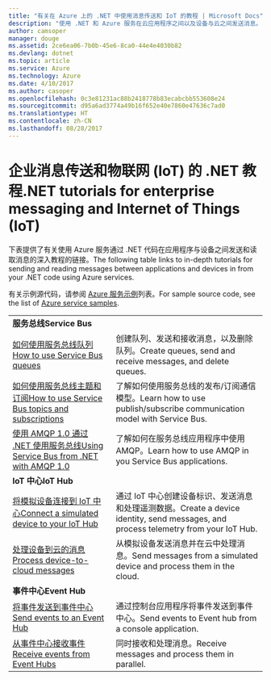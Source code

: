 ```yaml
---
title: "有关在 Azure 上的 .NET 中使用消息传送和 IoT 的教程 | Microsoft Docs"
description: "使用 .NET 和 Azure 服务在云应用程序之间以及设备与云之间发送消息。"
author: camsoper
manager: douge
ms.assetid: 2ce6ea06-7b0b-45e6-8ca0-44e4e4030b82
ms.devlang: dotnet
ms.topic: article
ms.service: Azure
ms.technology: Azure
ms.date: 4/10/2017
ms.author: casoper
ms.openlocfilehash: 0c3e81231ac88b2418778b83ecabcbb553608e24
ms.sourcegitcommit: d95a6ad3774a49b16f652e40e7860e47636c7ad0
ms.translationtype: HT
ms.contentlocale: zh-CN
ms.lasthandoff: 08/28/2017
---
```

# <a name="net-tutorials-for-enterprise-messaging-and-internet-of-things-iot"></a><span data-ttu-id="887e7-103">企业消息传送和物联网 (IoT) 的 .NET 教程</span><span class="sxs-lookup"><span data-stu-id="887e7-103">.NET tutorials for enterprise messaging and Internet of Things (IoT)</span></span>

<span data-ttu-id="887e7-104">下表提供了有关使用 Azure 服务通过 .NET 代码在应用程序与设备之间发送和读取消息的深入教程的链接。</span><span class="sxs-lookup"><span data-stu-id="887e7-104">The following table links to in-depth tutorials for sending and reading messages between applications and devices in from your .NET code using Azure services.</span></span>

<span data-ttu-id="887e7-105">有关示例源代码，请参阅 [Azure 服务示例](https://azure.microsoft.com/resources/samples/?platform=dotnet)列表。</span><span class="sxs-lookup"><span data-stu-id="887e7-105">For sample source code, see the list of [Azure service samples](https://azure.microsoft.com/resources/samples/?platform=dotnet).</span></span>


| | |
|---|---|
| <span data-ttu-id="887e7-106">**服务总线**</span><span class="sxs-lookup"><span data-stu-id="887e7-106">**Service Bus**</span></span> | |
| <span data-ttu-id="887e7-107">[如何使用服务总线队列][1]</span><span class="sxs-lookup"><span data-stu-id="887e7-107">[How to use Service Bus queues][1]</span></span> | <span data-ttu-id="887e7-108">创建队列、发送和接收消息，以及删除队列。</span><span class="sxs-lookup"><span data-stu-id="887e7-108">Create queues, send and receive messages, and delete queues.</span></span> | 
| <span data-ttu-id="887e7-109">[如何使用服务总线主题和订阅][2]</span><span class="sxs-lookup"><span data-stu-id="887e7-109">[How to use Service Bus topics and subscriptions][2]</span></span> | <span data-ttu-id="887e7-110">了解如何使用服务总线的发布/订阅通信模型。</span><span class="sxs-lookup"><span data-stu-id="887e7-110">Learn how to use publish/subscribe communication model with Service Bus.</span></span>
| <span data-ttu-id="887e7-111">[使用 AMQP 1.0 通过 .NET 使用服务总线][3]</span><span class="sxs-lookup"><span data-stu-id="887e7-111">[Using Service Bus from .NET with AMQP 1.0][3]</span></span> | <span data-ttu-id="887e7-112">了解如何在服务总线应用程序中使用 AMQP。</span><span class="sxs-lookup"><span data-stu-id="887e7-112">Learn how to use AMQP in you Service Bus applications.</span></span>
|<span data-ttu-id="887e7-113">**IoT 中心**</span><span class="sxs-lookup"><span data-stu-id="887e7-113">**IoT Hub**</span></span>|
| <span data-ttu-id="887e7-114">[将模拟设备连接到 IoT 中心][4]</span><span class="sxs-lookup"><span data-stu-id="887e7-114">[Connect a simulated device to your IoT Hub][4]</span></span> | <span data-ttu-id="887e7-115">通过 IoT 中心创建设备标识、发送消息和处理遥测数据。</span><span class="sxs-lookup"><span data-stu-id="887e7-115">Create a device identity, send messages, and process telemetry from your IoT Hub.</span></span> |   
| <span data-ttu-id="887e7-116">[处理设备到云的消息][5]</span><span class="sxs-lookup"><span data-stu-id="887e7-116">[Process device-to-cloud messages][5]</span></span> | <span data-ttu-id="887e7-117">从模拟设备发送消息并在云中处理消息。</span><span class="sxs-lookup"><span data-stu-id="887e7-117">Send messages from a simulated device and process them in the cloud.</span></span> |
|<span data-ttu-id="887e7-118">**事件中心**</span><span class="sxs-lookup"><span data-stu-id="887e7-118">**Event Hub**</span></span>|
| <span data-ttu-id="887e7-119">[将事件发送到事件中心][6]</span><span class="sxs-lookup"><span data-stu-id="887e7-119">[Send events to an Event Hub][6]</span></span> | <span data-ttu-id="887e7-120">通过控制台应用程序将事件发送到事件中心。</span><span class="sxs-lookup"><span data-stu-id="887e7-120">Send events to Event hub from a console application.</span></span>
| <span data-ttu-id="887e7-121">[从事件中心接收事件][7]</span><span class="sxs-lookup"><span data-stu-id="887e7-121">[Receive events from Event Hubs][7]</span></span> | <span data-ttu-id="887e7-122">同时接收和处理消息。</span><span class="sxs-lookup"><span data-stu-id="887e7-122">Receive messages and process them in parallel.</span></span>


[1]: /azure/service-bus-messaging/service-bus-dotnet-get-started-with-queues
[2]: /azure/service-bus-messaging/service-bus-dotnet-how-to-use-topics-subscriptions
[3]: /azure/service-bus-messaging/service-bus-amqp-dotnet
[4]: /azure/iot-hub/iot-hub-csharp-csharp-getstarted
[5]: /azure/iot-hub/iot-hub-csharp-csharp-process-d2c
[6]: /azure/event-hubs/event-hubs-dotnet-standard-getstarted-send
[7]: /azure/event-hubs/event-hubs-dotnet-standard-getstarted-receive-eph



